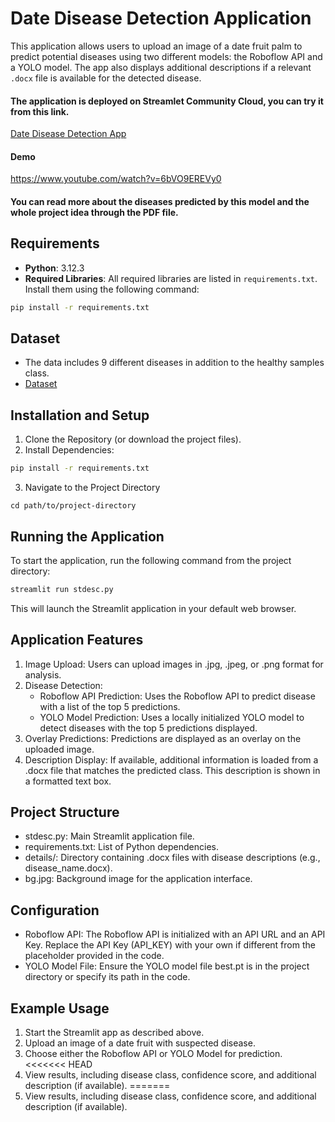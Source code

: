 
# Date Disease Detection Application

This application allows users to upload an image of a date fruit palm to predict potential diseases using two different models: the Roboflow API and a YOLO model. The app also displays additional descriptions if a relevant `.docx` file is available for the detected disease.
#### The application is deployed on Streamlet Community Cloud, you can try it from this link.
[Date Disease Detection App](https://new-date-app-iuaicwurcrzzedvjneqqj4.streamlit.app/)
#### Demo

https://www.youtube.com/watch?v=6bVO9EREVy0
#### You can read more about the diseases predicted by this model and the whole project idea through the PDF file.
## Requirements

- **Python**: 3.12.3
- **Required Libraries**: All required libraries are listed in `requirements.txt`. Install them using the following command:

```bash
pip install -r requirements.txt
```
## Dataset
* The data includes 9 different diseases in addition to the healthy samples class.
* [Dataset](https://www.kaggle.com/datasets/computeracademy/dataset-10-classas?select=test)

## Installation and Setup


1. Clone the Repository (or download the project files).
2. Install Dependencies:

```bash
pip install -r requirements.txt
```
3. Navigate to the Project Directory
```code block
cd path/to/project-directory
```
## Running the Application
To start the application, run the following command from the project directory:
```bash
streamlit run stdesc.py
```
This will launch the Streamlit application in your default web browser.

## Application Features
1. Image Upload: Users can upload images in .jpg, .jpeg, or .png format for analysis.
2. Disease Detection:
   * Roboflow API Prediction: Uses the Roboflow API to predict disease with a list of the top 5 predictions.
   * YOLO Model Prediction: Uses a locally initialized YOLO model to detect diseases with the top 5 predictions displayed.
3. Overlay Predictions: Predictions are displayed as an overlay on the uploaded image.
4. Description Display: If available, additional information is loaded from a .docx file that matches the predicted class. This description is shown in a formatted text box.

## Project Structure
* stdesc.py: Main Streamlit application file.
* requirements.txt: List of Python dependencies.
* details/: Directory containing .docx files with disease descriptions (e.g., disease_name.docx).
* bg.jpg: Background image for the application interface.

## Configuration
* Roboflow API: The Roboflow API is initialized with an API URL and an API Key. Replace the API Key (API_KEY) with your own if different from the placeholder provided in the code.
* YOLO Model File: Ensure the YOLO model file best.pt is in the project directory or specify its path in the code.
## Example Usage
1. Start the Streamlit app as described above.
2. Upload an image of a date fruit with suspected disease.
3. Choose either the Roboflow API or YOLO Model for prediction.
<<<<<<< HEAD
4. View results, including disease class, confidence score, and additional description (if available).
=======
4. View results, including disease class, confidence score, and additional description (if available).

